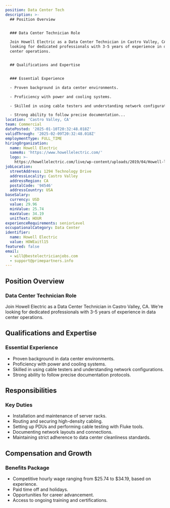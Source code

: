 ```yaml
---
position: Data Center Tech
description: >-
  ## Position Overview


  ### Data Center Technician Role

  Join Howell Electric as a Data Center Technician in Castro Valley, CA. We're
  looking for dedicated professionals with 3-5 years of experience in data
  center operations.


  ## Qualifications and Expertise


  ### Essential Experience

  - Proven background in data center environments.

  - Proficiency with power and cooling systems.

  - Skilled in using cable testers and understanding network configurations.

  - Strong ability to follow precise documentation...
location: 'Castro Valley, CA'
team: Commercial
datePosted: '2025-01-10T20:32:48.018Z'
validThrough: '2025-02-09T20:32:48.018Z'
employmentType: FULL_TIME
hiringOrganization:
  name: Howell Electric
  sameAs: 'https://www.howellelectric.com/'
  logo: >-
    https://howellelectric.com/live/wp-content/uploads/2019/04/Howell-logo-img.png
jobLocation:
  streetAddress: 1294 Technology Drive
  addressLocality: Castro Valley
  addressRegion: CA
  postalCode: '94546'
  addressCountry: USA
baseSalary:
  currency: USD
  value: 29.96
  minValue: 25.74
  maxValue: 34.19
  unitText: HOUR
experienceRequirements: seniorLevel
occupationalCategory: Data Center
identifier:
  name: Howell Electric
  value: HOWEaitl15
featured: false
email:
  - will@bestelectricianjobs.com
  - support@primepartners.info
---
```




## Position Overview

### Data Center Technician Role
Join Howell Electric as a Data Center Technician in Castro Valley, CA. We're looking for dedicated professionals with 3-5 years of experience in data center operations.

## Qualifications and Expertise

### Essential Experience
- Proven background in data center environments.
- Proficiency with power and cooling systems.
- Skilled in using cable testers and understanding network configurations.
- Strong ability to follow precise documentation protocols.

## Responsibilities

### Key Duties
- Installation and maintenance of server racks.
- Routing and securing high-density cabling.
- Setting up PDUs and performing cable testing with Fluke tools.
- Documenting network layouts and connections.
- Maintaining strict adherence to data center cleanliness standards.

## Compensation and Growth

### Benefits Package
- Competitive hourly wage ranging from $25.74 to $34.19, based on experience.
- Paid time off and holidays.
- Opportunities for career advancement.
- Access to ongoing training and certifications.